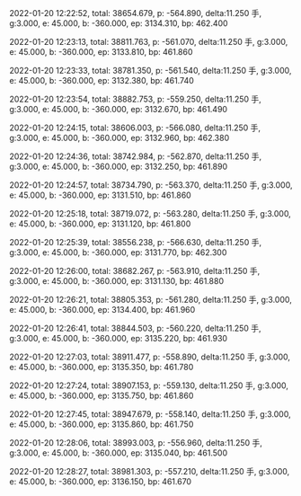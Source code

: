2022-01-20 12:22:52, total: 38654.679, p: -564.890, delta:11.250 手, g:3.000, e: 45.000, b: -360.000, ep: 3134.310, bp: 462.400

2022-01-20 12:23:13, total: 38811.763, p: -561.070, delta:11.250 手, g:3.000, e: 45.000, b: -360.000, ep: 3133.810, bp: 461.860

2022-01-20 12:23:33, total: 38781.350, p: -561.540, delta:11.250 手, g:3.000, e: 45.000, b: -360.000, ep: 3132.380, bp: 461.740

2022-01-20 12:23:54, total: 38882.753, p: -559.250, delta:11.250 手, g:3.000, e: 45.000, b: -360.000, ep: 3132.670, bp: 461.490

2022-01-20 12:24:15, total: 38606.003, p: -566.080, delta:11.250 手, g:3.000, e: 45.000, b: -360.000, ep: 3132.960, bp: 462.380

2022-01-20 12:24:36, total: 38742.984, p: -562.870, delta:11.250 手, g:3.000, e: 45.000, b: -360.000, ep: 3132.250, bp: 461.890

2022-01-20 12:24:57, total: 38734.790, p: -563.370, delta:11.250 手, g:3.000, e: 45.000, b: -360.000, ep: 3131.510, bp: 461.860

2022-01-20 12:25:18, total: 38719.072, p: -563.280, delta:11.250 手, g:3.000, e: 45.000, b: -360.000, ep: 3131.120, bp: 461.800

2022-01-20 12:25:39, total: 38556.238, p: -566.630, delta:11.250 手, g:3.000, e: 45.000, b: -360.000, ep: 3131.770, bp: 462.300

2022-01-20 12:26:00, total: 38682.267, p: -563.910, delta:11.250 手, g:3.000, e: 45.000, b: -360.000, ep: 3131.130, bp: 461.880

2022-01-20 12:26:21, total: 38805.353, p: -561.280, delta:11.250 手, g:3.000, e: 45.000, b: -360.000, ep: 3134.400, bp: 461.960

2022-01-20 12:26:41, total: 38844.503, p: -560.220, delta:11.250 手, g:3.000, e: 45.000, b: -360.000, ep: 3135.220, bp: 461.930

2022-01-20 12:27:03, total: 38911.477, p: -558.890, delta:11.250 手, g:3.000, e: 45.000, b: -360.000, ep: 3135.350, bp: 461.780

2022-01-20 12:27:24, total: 38907.153, p: -559.130, delta:11.250 手, g:3.000, e: 45.000, b: -360.000, ep: 3135.750, bp: 461.860

2022-01-20 12:27:45, total: 38947.679, p: -558.140, delta:11.250 手, g:3.000, e: 45.000, b: -360.000, ep: 3135.860, bp: 461.750

2022-01-20 12:28:06, total: 38993.003, p: -556.960, delta:11.250 手, g:3.000, e: 45.000, b: -360.000, ep: 3135.040, bp: 461.500

2022-01-20 12:28:27, total: 38981.303, p: -557.210, delta:11.250 手, g:3.000, e: 45.000, b: -360.000, ep: 3136.150, bp: 461.670